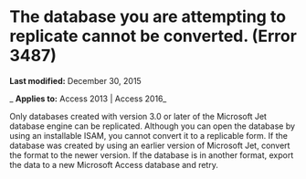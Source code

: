 
# The database you are attempting to replicate cannot be converted. (Error 3487)

 **Last modified:** December 30, 2015

 _ **Applies to:** Access 2013 | Access 2016_

Only databases created with version 3.0 or later of the Microsoft Jet database engine can be replicated. Although you can open the database by using an installable ISAM, you cannot convert it to a replicable form. If the database was created by using an earlier version of Microsoft Jet, convert the format to the newer version. If the database is in another format, export the data to a new Microsoft Access database and retry.

